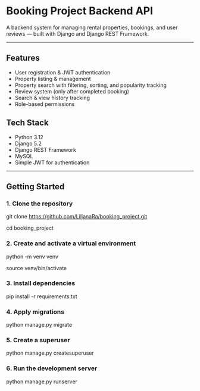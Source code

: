 # Booking Project Backend API

A backend system for managing rental properties, bookings, and user reviews — built with Django and Django REST Framework.

---

## Features

- User registration & JWT authentication
- Property listing & management
- Property search with filtering, sorting, and popularity tracking
- Review system (only after completed booking)
- Search & view history tracking
- Role-based permissions

## Tech Stack

- Python 3.12
- Django 5.2
- Django REST Framework
- MySQL
- Simple JWT for authentication

---

## Getting Started

### 1. Clone the repository

git clone https://github.com/LiljanaRa/booking_project.git

cd booking_project

### 2. Create and activate a virtual environment

python -m venv venv

source venv/bin/activate

### 3. Install dependencies

pip install -r requirements.txt

### 4. Apply migrations

python manage.py migrate

### 5. Create a superuser

python manage.py createsuperuser

### 6. Run the development server

python manage.py runserver
